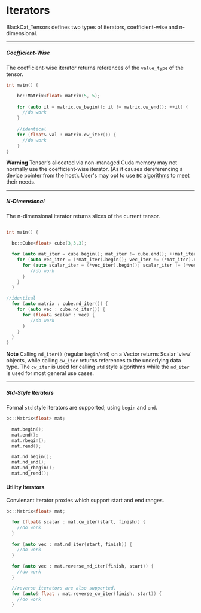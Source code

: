 # Iterators 

BlackCat_Tensors defines two types of iterators, coefficient-wise and n-dimensional. 

----------------------------------------------------------------------------------------------

##### Coefficient-Wise 
The coefficient-wise iterator returns references of the `value_type` of the tensor.

```cpp
int main() {

    bc::Matrix<float> matrix(5, 5); 
    
    for (auto it = matrix.cw_begin(); it != matrix.cw_end(); ++it) {
      //do work 
    }
    
    //identical
    for (float& val : matrix.cw_iter()) {
      //do work 
    }
}
```
**Warning** Tensor's allocated via non-managed Cuda memory may not normally use the coefficient-wise iterator. (As it causes dereferencing a device pointer from the host). User's may opt to use `BC` [algorithms](https://github.com/josephjaspers/BlackCat_Tensors/blob/master/docs/algorithms.md) to meet their needs.   

----------------------------------------------------------------------------------------------
  
    
   
##### N-Dimensional     
The n-dimensional iterator returns slices of the current tensor.

```cpp

int main() { 

  bc::Cube<float> cube(3,3,3); 

  for (auto mat_iter = cube.begin(); mat_iter != cube.end(); ++mat_iter) {       
    for (auto vec_iter = (*mat_iter).begin(); vec_iter != (*mat_iter).end(); ++vec_iter) {        
      for (auto scalar_iter = (*vec_iter).begin(); scalar_iter != (*vec_iter).end(); ++scalar_iter) {
         //do work 
      }
    }
  }

//identical
  for (auto matrix : cube.nd_iter()) {       
    for (auto vec : cube.nd_iter()) {        
      for (float& scalar : vec) {
         //do work 
      }
    }
  }
}
```

**Note** Calling `nd_iter()` (regular `begin`/`end`) on a Vector returns Scalar 'view' objects, while calling `cw_iter` returns references to the underlying data type. The `cw_iter` is used for calling `std` style algorithms while the `nd_iter` is used for most general use cases.

----------------------------------------------------------------------------------------------
##### Std-Style Iterators

Formal `std` style iterators are supported; using `begin` and `end`. 

```cpp
bc::Matrix<float> mat; 

  mat.begin();        
  mat.end();
  mat.rbegin();
  mat.rend();

  mat.nd_begin();
  mat.nd_end();
  mat.nd_rbegin();
  mat.nd_rend();
```
#### Utility Iterators
Convienant iterator proxies which support start and end ranges.

```cpp
bc::Matrix<float> mat; 

  for (float& scalar : mat.cw_iter(start, finish)) {
    //do work
  }
  
  for (auto vec : mat.nd_iter(start, finish)) {
    //do work
  }

  for (auto vec : mat.reverse_nd_iter(finish, start)) {
    //do work
  }

  //reverse iterators are also supported.
  for (auto& float : mat.reverse_cw_iter(finish, start)) {
    //do work
  }
  


```
